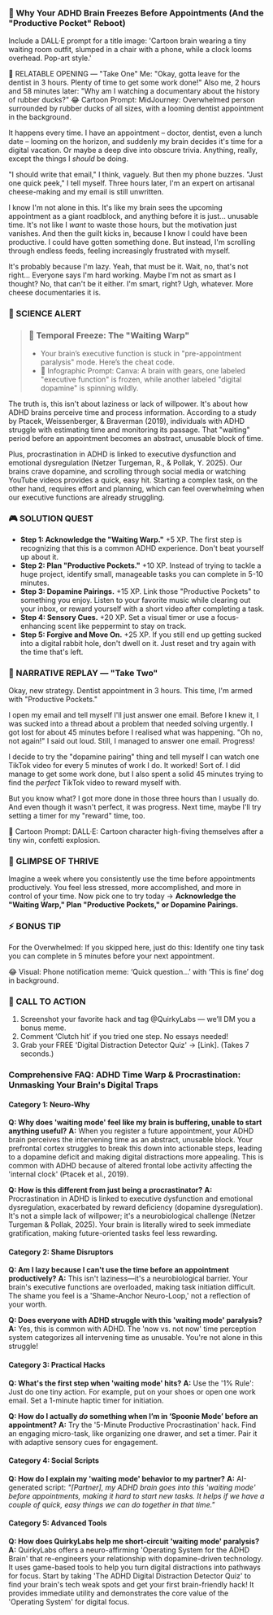 <script type="application/ld+json">
{
  "@context": "https://schema.org",
  "@type": "BlogPosting",
  "headline": "ADHD & Waiting Mode: The Time Blindness Sabotaging Your Day (Debug It)",
  "description": "Does waiting for appointments feel like a time warp? Faraone et al., 2021 proves time blindness blocks task initiation. Neuro-Action Checklist.",
  "image": "https://quirkylabs.com/og/adhd-time-warp-procrastination.why-do-i-waste-hours-before-appointments-doing-nothing-debug.png",
  "author": {
    "@type": "Organization",
    "name": "QuirkyLabs AI"
  },
  "publisher": {
    "@type": "Organization",
    "name": "QuirkyLabs",
    "logo": {
      "@type": "ImageObject",
      "url": "https://quirkylabs.com/logo.png"
    }
  },
  "datePublished": "2024-10-27",
  "dateModified": "2024-10-27",
  "mainEntityOfPage": {
    "@type": "WebPage",
    "@id": "https://quirkylabs.com/adhd-time-warp-procrastination.why-do-i-waste-hours-before-appointments-doing-nothing"
  },
  "keywords": "why do ADHDers struggle with time management, how to manage time with ADHD, ADHD time blindness, ADHD dopamine digital traps, adult ADHD challenges, ADHD procrastination"
}
</script>

<script type="application/ld+json">
{
  "@context": "https://schema.org",
  "@type": "FAQPage",
  "mainEntity": [
    {
      "@type": "Question",
      "name": "Why does 'waiting mode' feel like my brain is buffering, unable to start anything useful?",
      "acceptedAnswer": {
        "@type": "Answer",
        "text": "When you register a future appointment, your ADHD brain perceives the intervening time as an abstract, unusable block. Your prefrontal cortex struggles to break this down into actionable steps, leading to a dopamine deficit and making digital distractions more appealing. This is common with ADHD because of altered frontal lobe activity affecting the 'internal clock' (Ptacek et al., 2019)."
      }
    },
    {
      "@type": "Question",
      "name": "How is this different from just being a procrastinator?",
      "acceptedAnswer": {
        "@type": "Answer",
        "text": "Procrastination in ADHD is linked to executive dysfunction and emotional dysregulation, exacerbated by reward deficiency (dopamine dysregulation). It's not a simple lack of willpower; it's a neurobiological challenge (Netzer Turgeman & Pollak, 2025). Your brain is literally wired to seek immediate gratification, making future-oriented tasks feel less rewarding."
      }
    },
    {
      "@type": "Question",
      "name": "Am I lazy because I can't use the time before an appointment productively?",
      "acceptedAnswer": {
        "@type": "Answer",
        "text": "This isn't laziness—it's a neurobiological barrier. Your brain's executive functions are overloaded, making task initiation difficult. The shame you feel is a 'Shame-Anchor Neuro-Loop,' not a reflection of your worth."
      }
    },
    {
      "@type": "Question",
      "name": "Does everyone with ADHD struggle with this 'waiting mode' paralysis?",
      "acceptedAnswer": {
        "@type": "Answer",
        "text": "Yes, this is common with ADHD. The 'now vs. not now' time perception system categorizes all intervening time as unusable. You're not alone in this struggle!"
      }
    },
    {
      "@type": "Question",
      "name": "What's the first step when 'waiting mode' hits?",
      "acceptedAnswer": {
        "@type": "Answer",
        "text": "Use the '1% Rule': Just do one tiny action. For example, put on your shoes or open one work email. Set a 1-minute haptic timer for initiation."
      }
    },
    {
      "@type": "Question",
      "name": "How do I actually *do* something when I’m in ‘Spoonie Mode’ before an appointment?",
      "acceptedAnswer": {
        "@type": "Answer",
        "text": "Try the '5-Minute Productive Procrastination' hack. Find an engaging micro-task, like organizing one drawer, and set a timer. Pair it with adaptive sensory cues for engagement."
      }
    },
    {
      "@type": "Question",
      "name": "How do I explain my 'waiting mode' behavior to my partner?",
      "acceptedAnswer": {
        "@type": "Answer",
        "text": "AI-generated script: *\"[Partner], my ADHD brain goes into this 'waiting mode' before appointments, making it hard to start new tasks. It helps if we have a couple of quick, easy things we can do together in that time.\"*"
      }
    },
    {
      "@type": "Question",
      "name": "How does QuirkyLabs help me short-circuit 'waiting mode' paralysis?",
      "acceptedAnswer": {
        "@type": "Answer",
        "text": "QuirkyLabs offers a neuro-affirming 'Operating System for the ADHD Brain' that re-engineers your relationship with dopamine-driven technology. It uses game-based tools to help you turn digital distractions into pathways for focus. Start by taking 'The ADHD Digital Distraction Detector Quiz' to find your brain's tech weak spots and get your first brain-friendly hack! It provides immediate utility and demonstrates the core value of the 'Operating System' for digital focus."
      }
    }
  ]
}
</script>

### **🎯 Why Your ADHD Brain Freezes Before Appointments (And the "Productive Pocket" Reboot)**

Include a DALL·E prompt for a title image: 'Cartoon brain wearing a tiny waiting room outfit, slumped in a chair with a phone, while a clock looms overhead. Pop-art style.'

📖 RELATABLE OPENING — "Take One"
Me: "Okay, gotta leave for the dentist in 3 hours. Plenty of time to get some work done!"
Also me, 2 hours and 58 minutes later: "Why am I watching a documentary about the history of rubber ducks?"
😂 Cartoon Prompt: MidJourney: Overwhelmed person surrounded by rubber ducks of all sizes, with a looming dentist appointment in the background.

It happens every time. I have an appointment – doctor, dentist, even a lunch date – looming on the horizon, and suddenly my brain decides it's time for a digital vacation. Or maybe a deep dive into obscure trivia. Anything, really, except the things I *should* be doing.

"I should write that email," I think, vaguely. But then my phone buzzes. "Just one quick peek," I tell myself. Three hours later, I'm an expert on artisanal cheese-making and my email is still unwritten.

I know I'm not alone in this. It's like my brain sees the upcoming appointment as a giant roadblock, and anything before it is just… unusable time. It's not like I *want* to waste those hours, but the motivation just vanishes. And then the guilt kicks in, because I know I could have been productive. I could have gotten something done. But instead, I'm scrolling through endless feeds, feeling increasingly frustrated with myself.

It's probably because I'm lazy. Yeah, that must be it. Wait, no, that's not right... Everyone says I'm hard working. Maybe I'm not as smart as I thought? No, that can't be it either. I'm smart, right? Ugh, whatever. More cheese documentaries it is.

### 🔬 SCIENCE ALERT
> ### 🧠 Temporal Freeze: The "Waiting Warp"
> - Your brain’s executive function is stuck in "pre-appointment paralysis" mode. Here’s the cheat code.
> - 🎨 Infographic Prompt: Canva: A brain with gears, one labeled "executive function" is frozen, while another labeled "digital dopamine" is spinning wildly.

The truth is, this isn't about laziness or lack of willpower. It's about how ADHD brains perceive time and process information. According to a study by Ptacek, Weissenberger, & Braverman (2019), individuals with ADHD struggle with estimating time and monitoring its passage. That "waiting" period before an appointment becomes an abstract, unusable block of time.

Plus, procrastination in ADHD is linked to executive dysfunction and emotional dysregulation (Netzer Turgeman, R., & Pollak, Y. 2025). Our brains crave dopamine, and scrolling through social media or watching YouTube videos provides a quick, easy hit. Starting a complex task, on the other hand, requires effort and planning, which can feel overwhelming when our executive functions are already struggling.

### 🎮 SOLUTION QUEST
- **Step 1: Acknowledge the "Waiting Warp."** +5 XP. The first step is recognizing that this is a common ADHD experience. Don't beat yourself up about it.
- **Step 2: Plan "Productive Pockets."** +10 XP. Instead of trying to tackle a huge project, identify small, manageable tasks you can complete in 5-10 minutes.
- **Step 3: Dopamine Pairings.** +15 XP. Link those "Productive Pockets" to something you enjoy. Listen to your favorite music while clearing out your inbox, or reward yourself with a short video after completing a task.
- **Step 4: Sensory Cues.** +20 XP. Set a visual timer or use a focus-enhancing scent like peppermint to stay on track.
- **Step 5: Forgive and Move On.** +25 XP. If you still end up getting sucked into a digital rabbit hole, don't dwell on it. Just reset and try again with the time that's left.

### 🔄 NARRATIVE REPLAY — "Take Two"
Okay, new strategy. Dentist appointment in 3 hours. This time, I'm armed with "Productive Pockets."

I open my email and tell myself I'll just answer one email. Before I knew it, I was sucked into a thread about a problem that needed solving urgently. I got lost for about 45 minutes before I realised what was happening.
"Oh no, not again!" I said out loud.
Still, I managed to answer one email. Progress!

I decide to try the "dopamine pairing" thing and tell myself I can watch one TikTok video for every 5 minutes of work I do.
It worked! Sort of. I did manage to get some work done, but I also spent a solid 45 minutes trying to find the *perfect* TikTok video to reward myself with.

But you know what? I got more done in those three hours than I usually do. And even though it wasn't perfect, it was progress. Next time, maybe I'll try setting a timer for my "reward" time, too.

🎨 Cartoon Prompt: DALL·E: Cartoon character high-fiving themselves after a tiny win, confetti explosion.

### 🌟 GLIMPSE OF THRIVE
Imagine a week where you consistently use the time before appointments productively. You feel less stressed, more accomplished, and more in control of your time. Now pick one to try today → **Acknowledge the "Waiting Warp," Plan "Productive Pockets," or Dopamine Pairings.**

### ⚡ BONUS TIP
For the Overwhelmed: If you skipped here, just do this: Identify one tiny task you can complete in 5 minutes before your next appointment.

😂 Visual: Phone notification meme: ‘Quick question…’ with ‘This is fine’ dog in background.

### 📢 CALL TO ACTION
1. Screenshot your favorite hack and tag @QuirkyLabs — we’ll DM you a bonus meme.
2. Comment ‘Clutch hit’ if you tried one step. No essays needed!
3. Grab your FREE 'Digital Distraction Detector Quiz' → [Link]. (Takes 7 seconds.)

### **Comprehensive FAQ: ADHD Time Warp & Procrastination: Unmasking Your Brain's Digital Traps**

#### **Category 1: Neuro-Why**
**Q: Why does 'waiting mode' feel like my brain is buffering, unable to start anything useful?**
**A:** When you register a future appointment, your ADHD brain perceives the intervening time as an abstract, unusable block. Your prefrontal cortex struggles to break this down into actionable steps, leading to a dopamine deficit and making digital distractions more appealing. This is common with ADHD because of altered frontal lobe activity affecting the 'internal clock' (Ptacek et al., 2019).

**Q: How is this different from just being a procrastinator?**
**A:** Procrastination in ADHD is linked to executive dysfunction and emotional dysregulation, exacerbated by reward deficiency (dopamine dysregulation). It's not a simple lack of willpower; it's a neurobiological challenge (Netzer Turgeman & Pollak, 2025). Your brain is literally wired to seek immediate gratification, making future-oriented tasks feel less rewarding.

#### **Category 2: Shame Disruptors**
**Q: Am I lazy because I can't use the time before an appointment productively?**
**A:** This isn't laziness—it's a neurobiological barrier. Your brain's executive functions are overloaded, making task initiation difficult. The shame you feel is a 'Shame-Anchor Neuro-Loop,' not a reflection of your worth.

**Q: Does everyone with ADHD struggle with this 'waiting mode' paralysis?**
**A:** Yes, this is common with ADHD. The 'now vs. not now' time perception system categorizes all intervening time as unusable. You're not alone in this struggle!

#### **Category 3: Practical Hacks**
**Q: What's the first step when 'waiting mode' hits?**
**A:** Use the '1% Rule': Just do one tiny action. For example, put on your shoes or open one work email. Set a 1-minute haptic timer for initiation.

**Q: How do I actually *do* something when I’m in ‘Spoonie Mode’ before an appointment?**
**A:** Try the '5-Minute Productive Procrastination' hack. Find an engaging micro-task, like organizing one drawer, and set a timer. Pair it with adaptive sensory cues for engagement.

#### **Category 4: Social Scripts**
**Q: How do I explain my 'waiting mode' behavior to my partner?**
**A:** AI-generated script: *"[Partner], my ADHD brain goes into this 'waiting mode' before appointments, making it hard to start new tasks. It helps if we have a couple of quick, easy things we can do together in that time."*

#### **Category 5: Advanced Tools**
**Q: How does QuirkyLabs help me short-circuit 'waiting mode' paralysis?**
**A:** QuirkyLabs offers a neuro-affirming 'Operating System for the ADHD Brain' that re-engineers your relationship with dopamine-driven technology. It uses game-based tools to help you turn digital distractions into pathways for focus. Start by taking 'The ADHD Digital Distraction Detector Quiz' to find your brain's tech weak spots and get your first brain-friendly hack! It provides immediate utility and demonstrates the core value of the 'Operating System' for digital focus.
